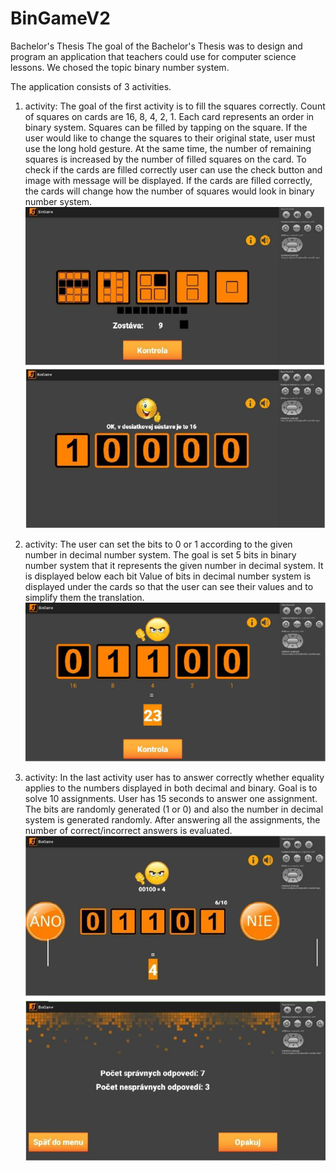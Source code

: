 # BinGameV2
Bachelor's Thesis
The goal of the Bachelor's Thesis was to design and program an application that
teachers could use for computer science lessons. We chosed the topic binary number system.

The application consists of 3 activities.
1. activity:
The goal of the first activity is to fill the squares correctly. Count of squares on cards are 16, 8, 4, 2, 1. Each card represents an order in binary
system. Squares can be filled by tapping on the square. If the user would like to change the squares to their original state, user must use the long hold gesture. 
At the same time, the number of remaining squares is increased by the number of filled squares on the card.
To check if the cards are filled correctly user can use the check button and image with message will be displayed.
If the cards are filled correctly, the cards will change how the number of squares would look in binary number system.
![picture](images/activity1.png)

2. activity:
The user can set the bits to 0 or 1 according to the given number in decimal number system.
The goal is set 5 bits in binary number system that it represents the given number in decimal system. It is displayed below each bit
Value of bits in decimal number system is displayed under the cards so that the user can see their values and to simplify them the translation.
![picture](images/activity2.png)

3. activity:
In the last activity user has to answer correctly whether equality applies to the numbers displayed in both decimal and binary.
Goal is to solve 10 assignments. User has 15 seconds to answer one assignment. The bits are randomly generated (1 or 0) and also the number in decimal system is generated randomly. After answering all the assignments, the number of correct/incorrect answers is evaluated.
![picture](images/activity3.png)
